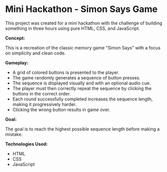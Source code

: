 # Mini Hackathon - Simon Says Game

This project was created for a mini hackathon with the challenge of building something in three hours using pure HTML, CSS, and JavaScript.

**Concept:**

This is a recreation of the classic memory game "Simon Says" with a focus on simplicity and clean code. 

**Gameplay:**

* A grid of colored buttons is presented to the player.
* The game randomly generates a sequence of button presses.
* The sequence is displayed visually and with an optional audio cue.
* The player must then correctly repeat the sequence by clicking the buttons in the correct order.
* Each round successfully completed increases the sequence length, making it progressively harder.
* Clicking the wrong button results in game over.

**Goal:**

The goal is to reach the highest possible sequence length before making a mistake.

**Technologies Used:**

* HTML
* CSS
* JavaScript

